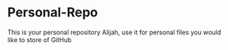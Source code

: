# Personal-Repo

This is your personal repository Alijah, use it for personal files you would like to store of GitHub
